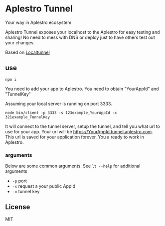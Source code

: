 # Aplestro Tunnel

Your way in Aplestro ecosystem

Aplestro Tunnel exposes your localhost to the Aplestro for easy testing and sharing! No need to mess with DNS or deploy just to have others test out your changes.

Based on <a href="https://localtunnel.github.io/www/">Localtunnel</a>

## use ##

```
npm i
```

You need to add your app to Aplestro. You need to obtain "YourAppId" and "TunnelKey"

Assuming your local server is running on port 3333. 

```
node bin/client -p 3333 -s 123example_YourAppId -x 321example_TunnelKey
```

It will connect to the tunnel server, setup the tunnel, and tell you what url to use for your app. 
Your url will be https://YourAppId.tunnel.aplestro.com. This url is saved for your application forever.
You a ready to work in Aplestro.

### arguments

Below are some common arguments. See `lt --help` for additional arguments

* `-p` port
* `-s` request a your public AppId
* `-x` tunnel key

## License ##
MIT
